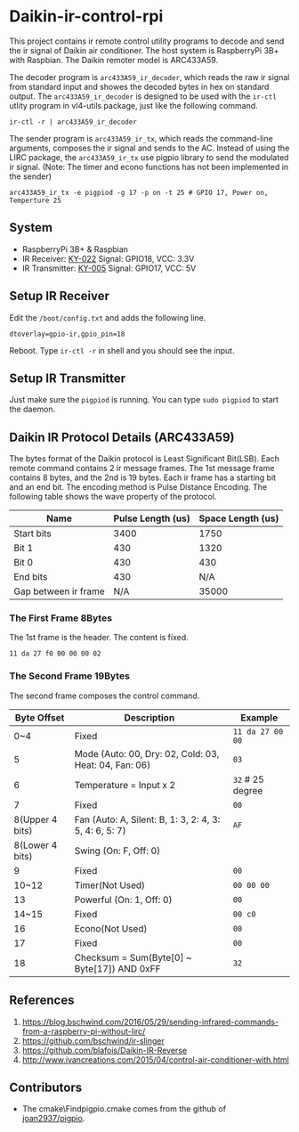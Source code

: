 # Daikin-ir-control-rpi
This project contains ir remote control utility programs to decode and send the ir signal of Daikin air conditioner. The host system is RaspberryPi 3B+ with Raspbian. The Daikin remoter model is ARC433A59. 

The decoder program is `arc433A59_ir_decoder`, which reads the raw ir signal from standard input and showes the decoded bytes in hex on standard output. The `arc433A59_ir_decoder` is designed to be used with the `ir-ctl` utlity program in vl4-utils package, just like the following command.
  
    ir-ctl -r | arc433A59_ir_decoder

The sender program is `arc433A59_ir_tx`, which reads the command-line arguments, composes the ir signal and sends to the AC. Instead of using the LIRC package, the `arc433A59_ir_tx` use pigpio library to send the modulated ir signal. (Note: The timer and econo functions has not been implemented in the sender)

    arc433A59_ir_tx -e pigpiod -g 17 -p on -t 25 # GPIO 17, Power on, Temperture 25

## System
- RaspberryPi 3B+ & Raspbian
- IR Receiver: [KY-022](http://sensorkit.en.joy-it.net/index.php?title=KY-022_Infrared_receiver_module) Signal: GPIO18, VCC: 3.3V
- IR Transmitter: [KY-005](http://sensorkit.en.joy-it.net/index.php?title=KY-005_Infrared_Transmitter_module) Signal: GPIO17, VCC: 5V

## Setup IR Receiver
Edit the `/boot/config.txt` and adds the following line.

    dtoverlay=gpio-ir,gpio_pin=18

Reboot. Type `ir-ctl -r` in shell and you should see the input.

## Setup IR Transmitter
Just make sure the `pigpiod` is running. You can type `sudo pigpiod` to start the daemon.

## Daikin IR Protocol Details (ARC433A59)
The bytes format of the Daikin protocol is Least Significant Bit(LSB). Each remote command contains 2 ir message frames. The 1st message frame contains 8 bytes, and the 2nd is 19 bytes. Each ir frame has a starting bit and an end bit. The encoding method is Pulse Distance Encoding. The following table shows the wave property of the protocol.

Name                 | Pulse Length (us) | Space Length (us)
---------------------|-------------------|-------------------
Start bits           | 3400              | 1750
Bit 1                | 430               | 1320
Bit 0                | 430               | 430
End bits             | 430               | N/A
Gap between ir frame | N/A               | 35000

### The First Frame 8Bytes
The 1st frame is the header. The content is fixed.
    
    11 da 27 f0 00 00 00 02
    
### The Second Frame 19Bytes
The second frame composes the control command.

Byte Offset     | Description                                            | Example
----------------|--------------------------------------------------------|------------------
0~4             | Fixed                                                  | `11 da 27 00 00`
5               | Mode (Auto: 00, Dry: 02, Cold: 03, Heat: 04, Fan: 06)  | `03`
6               | Temperature = Input x 2                                | `32` # 25 degree
7               | Fixed                                                  | `00`
8(Upper 4 bits) | Fan (Auto: A, Silent: B, 1: 3, 2: 4, 3: 5, 4: 6, 5: 7) | `AF`
8(Lower 4 bits) | Swing (On: F, Off: 0)                                  | 
9               | Fixed                                                  | `00`
10~12           | Timer(Not Used)                                        | `00 00 00`
13              | Powerful (On: 1, Off: 0)                               | `00`
14~15           | Fixed                                                  | `00 c0`
16              | Econo(Not Used)                                        | `00`
17              | Fixed                                                  | `00`
18              | Checksum = Sum(Byte[0] ~ Byte[17]) AND 0xFF            | `32`

## References
1. https://blog.bschwind.com/2016/05/29/sending-infrared-commands-from-a-raspberry-pi-without-lirc/
2. https://github.com/bschwind/ir-slinger
3. https://github.com/blafois/Daikin-IR-Reverse
4. http://www.ivancreations.com/2015/04/control-air-conditioner-with.html

## Contributors
- The cmake\Findpigpio.cmake comes from the github of [joan2937/pigpio](https://github.com/joan2937/pigpio).

